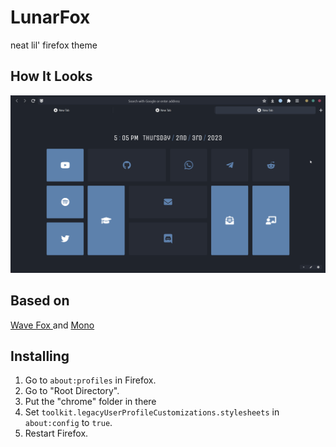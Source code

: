 # LunarFox
neat lil' firefox theme
## How It Looks
<div>
    <a href="https://www.patreon.com/witalihirsch">
        <img src="firefox.png" width="900px" >
    </a>
</div>

## Based on 
 <a href="https://github.com/QNetITQ/WaveFox">
  Wave Fox
 </a> 
and
 <a href="https://github.com/witalihirsch/Mono-firefox-theme">
  Mono
 </a> 
 
## Installing
1. Go to `about:profiles` in Firefox.
2. Go to "Root Directory".
4. Put the "chrome" folder in there
5. Set `toolkit.legacyUserProfileCustomizations.stylesheets` in `about:config` to `true`.
6. Restart Firefox.


 
